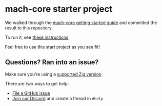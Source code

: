 # mach-core starter project

We walked through the [mach-core getting started guide](https://machengine.org/core/getting-started) and committed the result to this repository.

To run it, see [these instructions](https://machengine.org/core/getting-started/#building-your-project)

Feel free to use this start project as you see fit!

## Questions? Ran into an issue?

Make sure you're using a [supported Zig version](https://machengine.org/about/zig-version/)

There are two ways to get help:

* [File a GitHub issue](https://github.com/hexops/mach/issues)
* [Join our Discord](https://machengine.org/discord) and create a thread in `#help`
